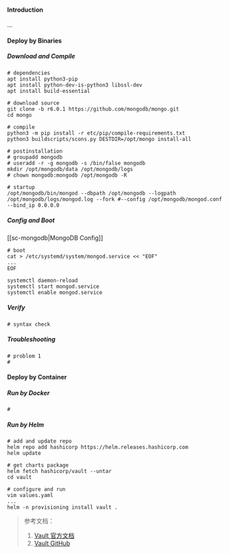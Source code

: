 #### Introduction
...


#### Deploy by Binaries
##### Download and Compile
```shell
# dependencies
apt install python3-pip
apt install python-dev-is-python3 libssl-dev
apt install build-essential

# download source
git clone -b r6.0.1 https://github.com/mongodb/mongo.git
cd mongo

# compile 
python3 -m pip install -r etc/pip/compile-requirements.txt
python3 buildscripts/scons.py DESTDIR=/opt/mongo install-all

# postinstallation
# groupadd mongodb
# useradd -r -g mongodb -s /bin/false mongodb
mkdir /opt/mongodb/data /opt/mongodb/logs
# chown mongodb:mongodb /opt/mongodb -R

# startup 
/opt/mongodb/bin/mongod --dbpath /opt/mongodb --logpath /opt/mongodb/logs/mongod.log --fork #--config /opt/mongodb/mongod.conf --bind_ip 0.0.0.0

```

##### Config and Boot
[[sc-mongodb|MongoDB Config]]

```shell
# boot 
cat > /etc/systemd/system/mongod.service << "EOF"
...
EOF

systemctl daemon-reload
systemctl start mongod.service
systemctl enable mongod.service
```

##### Verify
```shell
# syntax check

```

##### Troubleshooting
```shell
# problem 1
#

```


#### Deploy by Container
##### Run by Docker
```shell
# 
```

##### Run by Helm
```shell
# add and update repo
helm repo add hashicorp https://helm.releases.hashicorp.com
helm update

# get charts package
helm fetch hashicorp/vault --untar
cd vault

# configure and run
vim values.yaml
...
helm -n provisioning install vault .

```


> 参考文档：
> 1. [Vault 官方文档](https://developer.hashicorp.com/vault/docs?product_intent=vault)
> 2. [Vault GitHub](https://github.com/hashicorp/vault)
